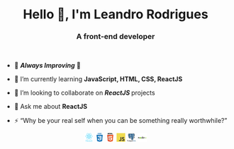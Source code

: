  
<h1 align="center">Hello 👋,  I'm Leandro Rodrigues</h1>
 <h3 align="center">A front-end developer </h3> 

 
<br> 
 
 

- 🔭 ***Always Improving*** 🚀
- 🌱 I’m currently learning <b>JavaScript, HTML, CSS, ReactJS</b>
- 👯 I’m looking to collaborate on  <b><i>ReactJS </i></b> projects
- 💬 Ask me about <b>ReactJS </b>
- ⚡ “Why be your real self when you can be something really worthwhile?” 

  <p align="center">
 <p align="center"></p> 
  </p>
  
  <p align="center">
<img src="https://raw.githubusercontent.com/devicons/devicon/master/icons/react/react-original-wordmark.svg" alt="react" width="20" height="20"/>
<img src="https://raw.githubusercontent.com/devicons/devicon/master/icons/css3/css3-plain-wordmark.svg" alt="css3"  width="20" height="20"/>
<img src="https://raw.githubusercontent.com/devicons/devicon/master/icons/html5/html5-original-wordmark.svg" alt="html5"  width="20" height="20"/>
<img src="https://raw.githubusercontent.com/devicons/devicon/master/icons/javascript/javascript-original.svg" alt="javascript" width="20" height="20"/>
<img src="https://raw.githubusercontent.com/devicons/devicon/master/icons/postgresql/postgresql-original-wordmark.svg" alt="postgresql" width="20" height="20"/>
<img src="https://raw.githubusercontent.com/devicons/devicon/master/icons/nodejs/nodejs-original-wordmark.svg" alt="nodejs" width="20" height="20"/></p><p align="center">

</p>
